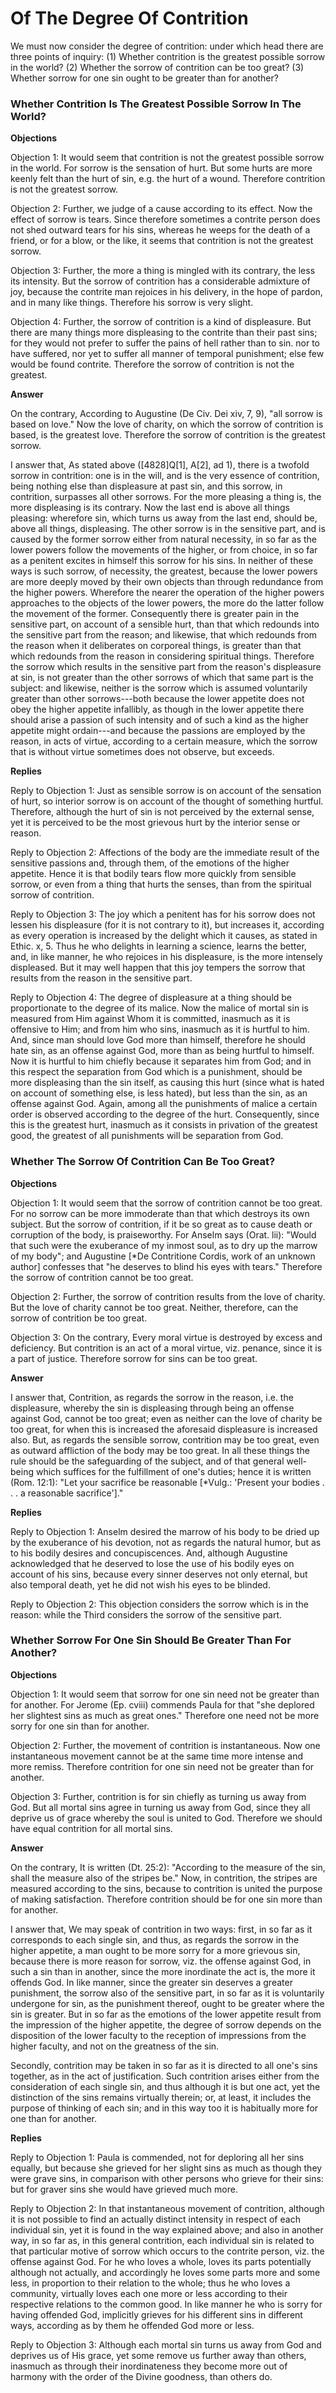 # Of The Degree Of Contrition

We must now consider the degree of contrition: under which head there are three points of inquiry:
(1) Whether contrition is the greatest possible sorrow in the world?
(2) Whether the sorrow of contrition can be too great?
(3) Whether sorrow for one sin ought to be greater than for another?
### Whether Contrition Is The Greatest Possible Sorrow In The World?

**Objections**

Objection 1: It would seem that contrition is not the greatest possible sorrow in the world. For sorrow is the sensation of hurt. But some hurts are more keenly felt than the hurt of sin, e.g. the hurt of a wound. Therefore contrition is not the greatest sorrow.

Objection 2: Further, we judge of a cause according to its effect. Now the effect of sorrow is tears. Since therefore sometimes a contrite person does not shed outward tears for his sins, whereas he weeps for the death of a friend, or for a blow, or the like, it seems that contrition is not the greatest sorrow.

Objection 3: Further, the more a thing is mingled with its contrary, the less its intensity. But the sorrow of contrition has a considerable admixture of joy, because the contrite man rejoices in his delivery, in the hope of pardon, and in many like things. Therefore his sorrow is very slight.

Objection 4: Further, the sorrow of contrition is a kind of displeasure. But there are many things more displeasing to the contrite than their past sins; for they would not prefer to suffer the pains of hell rather than to sin. nor to have suffered, nor yet to suffer all manner of temporal punishment; else few would be found contrite. Therefore the sorrow of contrition is not the greatest.

**Answer**

On the contrary, According to Augustine (De Civ. Dei xiv, 7, 9), "all sorrow is based on love." Now the love of charity, on which the sorrow of contrition is based, is the greatest love. Therefore the sorrow of contrition is the greatest sorrow.

I answer that, As stated above ([4828]Q[1], A[2], ad 1), there is a twofold sorrow in contrition: one is in the will, and is the very essence of contrition, being nothing else than displeasure at past sin, and this sorrow, in contrition, surpasses all other sorrows. For the more pleasing a thing is, the more displeasing is its contrary. Now the last end is above all things pleasing: wherefore sin, which turns us away from the last end, should be, above all things, displeasing. The other sorrow is in the sensitive part, and is caused by the former sorrow either from natural necessity, in so far as the lower powers follow the movements of the higher, or from choice, in so far as a penitent excites in himself this sorrow for his sins. In neither of these ways is such sorrow, of necessity, the greatest, because the lower powers are more deeply moved by their own objects than through redundance from the higher powers. Wherefore the nearer the operation of the higher powers approaches to the objects of the lower powers, the more do the latter follow the movement of the former. Consequently there is greater pain in the sensitive part, on account of a sensible hurt, than that which redounds into the sensitive part from the reason; and likewise, that which redounds from the reason when it deliberates on corporeal things, is greater than that which redounds from the reason in considering spiritual things. Therefore the sorrow which results in the sensitive part from the reason's displeasure at sin, is not greater than the other sorrows of which that same part is the subject: and likewise, neither is the sorrow which is assumed voluntarily greater than other sorrows---both because the lower appetite does not obey the higher appetite infallibly, as though in the lower appetite there should arise a passion of such intensity and of such a kind as the higher appetite might ordain---and because the passions are employed by the reason, in acts of virtue, according to a certain measure, which the sorrow that is without virtue sometimes does not observe, but exceeds.

**Replies**

Reply to Objection 1: Just as sensible sorrow is on account of the sensation of hurt, so interior sorrow is on account of the thought of something hurtful. Therefore, although the hurt of sin is not perceived by the external sense, yet it is perceived to be the most grievous hurt by the interior sense or reason.

Reply to Objection 2: Affections of the body are the immediate result of the sensitive passions and, through them, of the emotions of the higher appetite. Hence it is that bodily tears flow more quickly from sensible sorrow, or even from a thing that hurts the senses, than from the spiritual sorrow of contrition.

Reply to Objection 3: The joy which a penitent has for his sorrow does not lessen his displeasure (for it is not contrary to it), but increases it, according as every operation is increased by the delight which it causes, as stated in Ethic. x, 5. Thus he who delights in learning a science, learns the better, and, in like manner, he who rejoices in his displeasure, is the more intensely displeased. But it may well happen that this joy tempers the sorrow that results from the reason in the sensitive part.

Reply to Objection 4: The degree of displeasure at a thing should be proportionate to the degree of its malice. Now the malice of mortal sin is measured from Him against Whom it is committed, inasmuch as it is offensive to Him; and from him who sins, inasmuch as it is hurtful to him. And, since man should love God more than himself, therefore he should hate sin, as an offense against God, more than as being hurtful to himself. Now it is hurtful to him chiefly because it separates him from God; and in this respect the separation from God which is a punishment, should be more displeasing than the sin itself, as causing this hurt (since what is hated on account of something else, is less hated), but less than the sin, as an offense against God. Again, among all the punishments of malice a certain order is observed according to the degree of the hurt. Consequently, since this is the greatest hurt, inasmuch as it consists in privation of the greatest good, the greatest of all punishments will be separation from God.
### Whether The Sorrow Of Contrition Can Be Too Great?

**Objections**

Objection 1: It would seem that the sorrow of contrition cannot be too great. For no sorrow can be more immoderate than that which destroys its own subject. But the sorrow of contrition, if it be so great as to cause death or corruption of the body, is praiseworthy. For Anselm says (Orat. lii): "Would that such were the exuberance of my inmost soul, as to dry up the marrow of my body"; and Augustine [*De Contritione Cordis, work of an unknown author] confesses that "he deserves to blind his eyes with tears." Therefore the sorrow of contrition cannot be too great.

Objection 2: Further, the sorrow of contrition results from the love of charity. But the love of charity cannot be too great. Neither, therefore, can the sorrow of contrition be too great.

Objection 3: On the contrary, Every moral virtue is destroyed by excess and deficiency. But contrition is an act of a moral virtue, viz. penance, since it is a part of justice. Therefore sorrow for sins can be too great.

**Answer**



I answer that, Contrition, as regards the sorrow in the reason, i.e. the displeasure, whereby the sin is displeasing through being an offense against God, cannot be too great; even as neither can the love of charity be too great, for when this is increased the aforesaid displeasure is increased also. But, as regards the sensible sorrow, contrition may be too great, even as outward affliction of the body may be too great. In all these things the rule should be the safeguarding of the subject, and of that general well-being which suffices for the fulfillment of one's duties; hence it is written (Rom. 12:1): "Let your sacrifice be reasonable [*Vulg.: 'Present your bodies . . . a reasonable sacrifice']."

**Replies**

Reply to Objection 1: Anselm desired the marrow of his body to be dried up by the exuberance of his devotion, not as regards the natural humor, but as to his bodily desires and concupiscences. And, although Augustine acknowledged that he deserved to lose the use of his bodily eyes on account of his sins, because every sinner deserves not only eternal, but also temporal death, yet he did not wish his eyes to be blinded.

Reply to Objection 2: This objection considers the sorrow which is in the reason: while the Third considers the sorrow of the sensitive part.
### Whether Sorrow For One Sin Should Be Greater Than For Another?

**Objections**

Objection 1: It would seem that sorrow for one sin need not be greater than for another. For Jerome (Ep. cviii) commends Paula for that "she deplored her slightest sins as much as great ones." Therefore one need not be more sorry for one sin than for another.

Objection 2: Further, the movement of contrition is instantaneous. Now one instantaneous movement cannot be at the same time more intense and more remiss. Therefore contrition for one sin need not be greater than for another.

Objection 3: Further, contrition is for sin chiefly as turning us away from God. But all mortal sins agree in turning us away from God, since they all deprive us of grace whereby the soul is united to God. Therefore we should have equal contrition for all mortal sins.

**Answer**

On the contrary, It is written (Dt. 25:2): "According to the measure of the sin, shall the measure also of the stripes be." Now, in contrition, the stripes are measured according to the sins, because to contrition is united the purpose of making satisfaction. Therefore contrition should be for one sin more than for another.

I answer that, We may speak of contrition in two ways: first, in so far as it corresponds to each single sin, and thus, as regards the sorrow in the higher appetite, a man ought to be more sorry for a more grievous sin, because there is more reason for sorrow, viz. the offense against God, in such a sin than in another, since the more inordinate the act is, the more it offends God. In like manner, since the greater sin deserves a greater punishment, the sorrow also of the sensitive part, in so far as it is voluntarily undergone for sin, as the punishment thereof, ought to be greater where the sin is greater. But in so far as the emotions of the lower appetite result from the impression of the higher appetite, the degree of sorrow depends on the disposition of the lower faculty to the reception of impressions from the higher faculty, and not on the greatness of the sin.

Secondly, contrition may be taken in so far as it is directed to all one's sins together, as in the act of justification. Such contrition arises either from the consideration of each single sin, and thus although it is but one act, yet the distinction of the sins remains virtually therein; or, at least, it includes the purpose of thinking of each sin; and in this way too it is habitually more for one than for another.

**Replies**

Reply to Objection 1: Paula is commended, not for deploring all her sins equally, but because she grieved for her slight sins as much as though they were grave sins, in comparison with other persons who grieve for their sins: but for graver sins she would have grieved much more.

Reply to Objection 2: In that instantaneous movement of contrition, although it is not possible to find an actually distinct intensity in respect of each individual sin, yet it is found in the way explained above; and also in another way, in so far as, in this general contrition, each individual sin is related to that particular motive of sorrow which occurs to the contrite person, viz. the offense against God. For he who loves a whole, loves its parts potentially although not actually, and accordingly he loves some parts more and some less, in proportion to their relation to the whole; thus he who loves a community, virtually loves each one more or less according to their respective relations to the common good. In like manner he who is sorry for having offended God, implicitly grieves for his different sins in different ways, according as by them he offended God more or less.

Reply to Objection 3: Although each mortal sin turns us away from God and deprives us of His grace, yet some remove us further away than others, inasmuch as through their inordinateness they become more out of harmony with the order of the Divine goodness, than others do.
